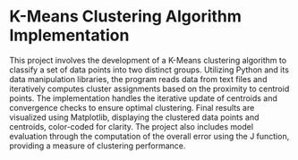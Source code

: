 # K-Means Clustering Algorithm Implementation

This project involves the development of a K-Means clustering algorithm to classify a set of data points into two distinct groups. Utilizing Python and its data manipulation libraries, the program reads data from text files and iteratively computes cluster assignments based on the proximity to centroid points. The implementation handles the iterative update of centroids and convergence checks to ensure optimal clustering. Final results are visualized using Matplotlib, displaying the clustered data points and centroids, color-coded for clarity. The project also includes model evaluation through the computation of the overall error using the J function, providing a measure of clustering performance.
